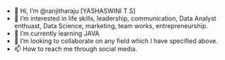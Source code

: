 - 👋 Hi, I’m @ranjitharaju [YASHASWINI T S]
- 👀 I’m interested in life skills, leadership, communication, Data Analyst enthuast, Data Science, marketing, team works, entrepreneurship.
- 🌱 I’m currently learning JAVA
- 💞️ I’m looking to collaborate on any field which I have specified above.
- 📫 How to reach me through social media.

<!---
ranjitharaju/ranjitharaju is a ✨ special ✨ repository because its `README.md` (this file) appears on your GitHub profile.
You can click the Preview link to take a look at your changes.
--->
